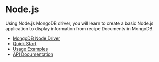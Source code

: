 # Node.js

Using Node.js MongoDB driver, you will learn to create a basic Node.js application to display information from recipe Documents in MongoDB.

- [MongoDB Node Driver](https://docs.mongodb.com/drivers/node/)
- [Quick Start](https://docs.mongodb.com/drivers/node/quick-start)
- [Usage Examples](https://docs.mongodb.com/drivers/node/usage-examples)
- [API Documentation](http://mongodb.github.io/node-mongodb-native/3.6/api/)
